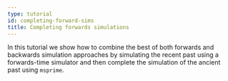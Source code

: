 ```yaml
---
type: tutorial
id: completing-forward-sims
title: Completing forwards simulations
---
```

In this tutorial we show how to combine the best of both forwards and backwards simulation approaches by simulating
the recent past using a forwards-time simulator and then complete the simulation of the ancient past using `msprime`. 